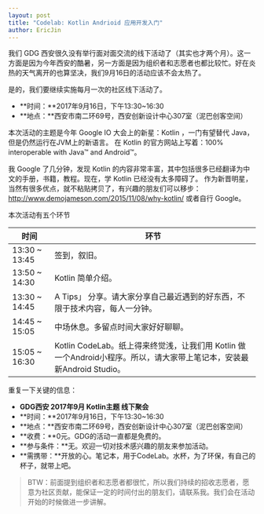 ```yaml
---
layout: post
title: "Codelab: Kotlin Andrioid 应用开发入门"
author: EricJin
---
```


我们 GDG 西安很久没有举行面对面交流的线下活动了（其实也才两个月）。这一方面是因为今年西安的酷暑，另一方面是因为组织者和志愿者也都比较忙。好在炎热的天气离开的也算坚决，我们9月16日的活动应该不会太热了。

是的，我们要继续实施每月一次的社区线下活动了。

 - **时间：**2017年9月16日，下午13:30~16:30
 - **地点：**西安市南二环69号，西安创新设计中心307室（泥巴创客空间）

本次活动的主题是今年 Google IO 大会上的新星：Kotlin ，一门有望替代 Java，但是仍然运行在JVM上的新语言。
在 Kotlin 的官方网站上写着：100% interoperable with Java™ and Android™。

我 Google 了几分钟，发现 Kotlin 的内容非常丰富，其中包括很多已经翻译为中文的手册，书籍，教程。现在，学 Kotlin 已经没有太多障碍了。
作为新晋明星，当然有很多优点，就不粘贴拷贝了，有兴趣的朋友们可以移步：<http://www.demojameson.com/2015/11/08/why-kotlin/> 或者自行 Google。

本次活动有五个环节

<table class="striped">
<thead>
  <tr>
    <th>时间</th>
    <th>环节</th>
  </tr>
</thead>
<tbody>
  <tr><td>13:30 ~ 13:45</td><td>签到，叙旧。  </td></tr>
  <tr><td>13:50 ~ 14:30</td><td>Kotlin 简单介绍。   </td></tr>
  <tr><td>13:30 ~ 14:45</td><td>A Tips」 分享。请大家分享自己最近遇到的好东西，不限于技术内容，每人一分钟。 </td></tr>
  <tr><td>14:45 ~ 15:05</td><td>中场休息。多留点时间大家好好聊聊。 </td></tr>
  <tr><td>15:05 ~ 16:30</td><td>Kotlin CodeLab。纸上得来终觉浅，让我们用 Kotlin 做一个Android小程序。所以，请大家带上笔记本，安装最新Android Studio。 </td></tr>
</tbody>
</table>

重复一下关键的信息：

 - **GDG西安 2017年9月 Kotlin主题 线下聚会**
 - **时间：**2017年9月16日，下午13:30~16:30
 - **地点：**西安市南二环69号，西安创新设计中心307室（泥巴创客空间）
 - **收费：**0元。GDG的活动一直都是免费的。
 - **参与条件：**无。欢迎一切对技术感兴趣的朋友来参加活动。
 - **需携带：**开放的心。笔记本，用于CodeLab。水杯，为了环保，有自己的杯子，就带上吧。
  
> BTW：前面提到组织者和志愿者都很忙，所以我们持续的招收志愿者，愿意为社区贡献，能保证一定的时间付出的朋友们，请联系我。我们会在活动开始的时候做进一步讲解。
